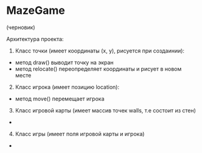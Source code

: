 # MazeGame

(черновик)

Архитектура проекта:
1. Класс точки (имеет координаты (x, y), рисуется при создаинии):
- метод draw() выводит точку на экран
- метод relocate() переопределяет координаты и рисует в новом месте

2. Класс игрока (имеет позицию location):
- метод move() перемещает игрока

3. Класс игровой карты (имеет массив точек walls, т.е состоит из стен)
-
4. Класс игры (имеет поля игровой карты и игрока)
-
